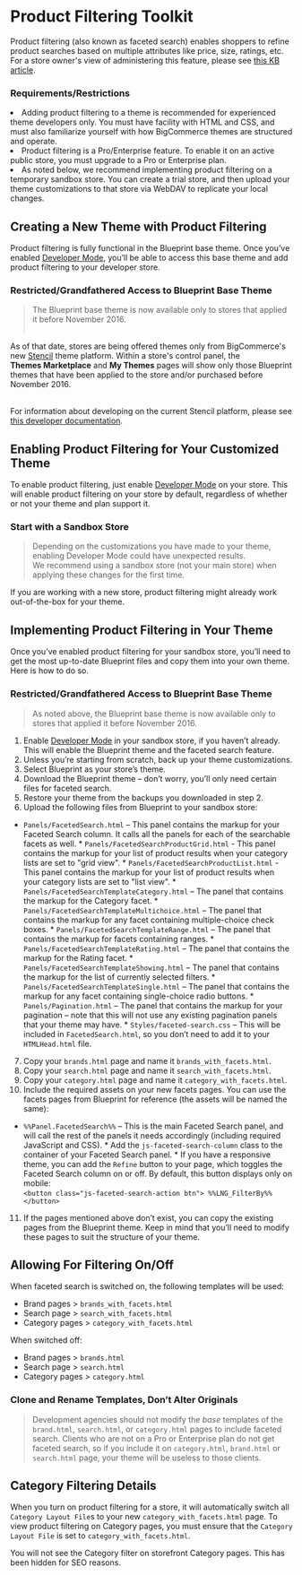 # Product Filtering Toolkit

 

Product filtering (also known as faceted search) enables shoppers to refine product searches based on multiple attributes like price, size, ratings, etc. For a store owner's view of administering this feature, please see <a href="https://forum.bigcommerce.com/s/article/Product-Filtering-Settings" target="_blank">this KB article</a>. 

<div class="HubBlock--callout">
<div class="CalloutBlock--warning">
<div class="HubBlock-content">
    
<!-- theme: warning -->

### Requirements/Restrictions
> <ul>
<li>
Adding product filtering to a theme is recommended for experienced theme developers only. You must have facility with HTML and CSS, and must also familiarize yourself with how BigCommerce themes are structured and operate. </li>
<li>
Product filtering is a Pro/Enterprise feature. To enable it on an active public store, you must upgrade to a Pro or Enterprise plan.
</li>
<li>
As noted below, we recommend implementing product filtering on a temporary sandbox store. You can create a trial store, and then upload your theme customizations to that store via WebDAV to replicate your local changes.</li>
</ul>

</div>
</div>
</div>

## Creating a New Theme with Product Filtering 

Product filtering is fully functional in the Blueprint base theme. Once you’ve enabled [Developer Mode](#blueprint-and-developer-mode), you’ll be able to access this base theme and add product filtering to your developer store.

<div class="HubBlock--callout">
<div class="CalloutBlock--warning">
<div class="HubBlock-content">
    
<!-- theme: warning -->

### Restricted/Grandfathered Access to Blueprint Base Theme
> The Blueprint base theme is now available only to stores that applied it before November 2016. <br><br>

As of that date, stores are being offered themes only from BigCommerce's new <a href="https://support.bigcommerce.com/articles/Public/The-Stencil-Theme-Platform" target="_blank">Stencil</a> theme platform. Within a store's control panel, the <NOBR><b>Themes Marketplace</b></nobr> and <NOBR><b>My Themes</b></nobr> pages will show only those Blueprint themes that have been applied to the store and/or purchased before November 2016. <br><br> 

For information about developing on the current Stencil platform, please see <a href="https://stencil.bigcommerce.com/docs/" target="_blank">this developer documentation</a>.

</div>
</div>
</div>

## Enabling Product Filtering for Your Customized Theme 

To enable product filtering, just enable [Developer Mode](#devmode) on your store. This will enable product filtering on your store by default, regardless of whether or not your theme and plan support it.

<div class="HubBlock--callout">
<div class="CalloutBlock--warning">
<div class="HubBlock-content">
    
<!-- theme: warning -->

### Start with a Sandbox Store
> Depending on the customizations you have made to your theme, enabling Developer Mode could have unexpected results. <NOBR>We recommend</nobr> using a sandbox store (not your main store) when applying these changes for the first time.

</div>
</div>
</div>

If you are working with a new store, product filtering might already work out-of-the-box for your theme.

## Implementing Product Filtering in Your Theme 

Once you’ve enabled product filtering for your sandbox store, you’ll need to get the most up-to-date Blueprint files and copy them into your own theme. Here is how to do so.

<div class="HubBlock--callout">
<div class="CalloutBlock--warning">
<div class="HubBlock-content">
    
<!-- theme: warning -->

###  Restricted/Grandfathered Access to Blueprint Base Theme

> As noted above, the Blueprint base theme is now available only to stores that applied it before November 2016.

</div>
</div>
</div>

1.  Enable [Developer Mode](#devmode) in your sandbox store, if you haven’t already. This will enable the Blueprint theme and the faceted search feature.
2.  Unless you’re starting from scratch, back up your theme customizations.
3.  Select Blueprint as your store’s theme. 
4.  Download the Blueprint theme – don’t worry, you’ll only need certain files for faceted search.
5.  Restore your theme from the backups you downloaded in step 2.
6.  Upload the following files from Blueprint to your sandbox store:
   *   `Panels/FacetedSearch.html` – This panel contains the markup for your Faceted Search column. It calls all the panels for each of the searchable facets as well.
    *   `Panels/FacetedSearchProductGrid.html` - This panel contains the markup for your list of product results when your category lists are set to "grid view".
    *   `Panels/FacetedSearchProductList.html` - This panel contains the markup for your list of product results when your category lists are set to "list view".
    *   `Panels/FacetedSearchTemplateCategory.html` – The panel that contains the markup for the Category facet.
    *   `Panels/FacetedSearchTemplateMultichoice.html` – The panel that contains the markup for any facet containing multiple-choice check boxes.
    *   `Panels/FacetedSearchTemplateRange.html` – The panel that contains the markup for facets containing ranges.
    *   `Panels/FacetedSearchTemplateRating.html` – The panel that contains the markup for the Rating facet.
    *   `Panels/FacetedSearchTemplateShowing.html` – The panel that contains the markup for the list of currently selected filters.
    *   `Panels/FacetedSearchTemplateSingle.html` – The panel that contains the markup for any facet containing single-choice radio buttons.
    *   `Panels/Pagination.html` – The panel that contains the markup for your pagination – note that this will not use any existing pagination panels that your theme may have.
    *   `Styles/faceted-search.css` – This will be included in `FacetedSearch.html`, so you don’t need to add it to your `HTMLHead.html` file.

7.  Copy your `brands.html` page and name it `brands_with_facets.html`.
8.  Copy your `search.html` page and name it `search_with_facets.html`.
9.  Copy your `category.html` page and name it `category_with_facets.html`.
10.  Include the required assets on your new facets pages. You can use the facets pages from Blueprint for reference (the assets will be named the same):
   *   `%%Panel.FacetedSearch%%` – This is the main Faceted Search panel, and will call the rest of the panels it needs accordingly (including required JavaScript and CSS).
    *   Add the `js-faceted-search-column` class to the container of your Faceted Search panel.
    *   If you have a responsive theme, you can add the `Refine` button to your page, which toggles the Faceted Search column on or off. By default, this button displays only on mobile:<br>
    `<button class="js-faceted-search-action btn"> %%LNG_FilterBy%% </button>`
11.  If the pages mentioned above don’t exist, you can copy the existing pages from the Blueprint theme. Keep in mind that you’ll need to modify these pages to suit the structure of your theme.

## Allowing For Filtering On/Off 

When faceted search is switched on, the following templates will be used:

*   Brand pages > `brands_with_facets.html`
*   Search page > `search_with_facets.html`
*   Category pages > `category_with_facets.html`

When switched off:

*   Brand pages > `brands.html`
*   Search page > `search.html`
*   Category pages > `category.html`

<div class="HubBlock--callout">
<div class="CalloutBlock--warning">
<div class="HubBlock-content">
    
<!-- theme: warning -->

###  Clone and Rename Templates, Don’t Alter Originals
> Development agencies should not modify the <em>base</em> templates of the <code>brand.html</code>, <code>search.html</code>, or <code>category.html</code> pages to include faceted search. Clients who are not on a Pro or Enterprise plan do not get faceted search, so if you include it on <code>category.html</code>, <code>brand.html</code> or <code>search.html</code> page, your theme will be useless to those clients.

</div>
</div>
</div>

## Category Filtering Details 

When you turn on product filtering for a store, it will automatically switch all `Category Layout File`s to your new `category_with_facets.html` page. To view product filtering on Category pages, you must ensure that the `Category Layout File` is set to `category_with_facets.html`.

You will not see the Category filter on storefront Category pages. This has been hidden for SEO reasons.
